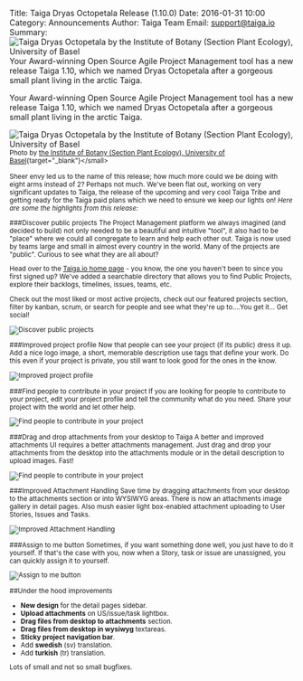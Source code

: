 Title: Taiga Dryas Octopetala Release (1.10.0)
Date: 2016-01-31 10:00
Category: Announcements
Author: Taiga Team
Email: support@taiga.io
Summary: ![Taiga Dryas Octopetala by the Institute of Botany (Section Plant Ecology), University of Basel]({filename}/images/2016-01-31_changelog1100/dryas.jpg) Your Award-winning Open Source Agile Project Management tool has a new release Taiga 1.10, which we named Dryas Octopetala after a gorgeous small plant living in the arctic Taiga.

Your Award-winning Open Source Agile Project Management tool has a new release Taiga 1.10, which we named Dryas Octopetala after a gorgeous small plant living in the arctic Taiga.

![Taiga Dryas Octopetala by the Institute of Botany (Section Plant Ecology), University of Basel]({filename}/images/2016-01-31_changelog1100/dryas.jpg)
<small>Photo by [the Institute of Botany (Section Plant Ecology), University of Basel](http://alpandino.org/es/course/18/18h.htm"){target="_blank"}</small>

Sheer envy led us to the name of this release; how much more could we be doing with eight arms instead of 2? Perhaps not much. We've been flat out, working on very significant updates to Taiga, the release of the upcoming and very cool Taiga Tribe and getting ready for the Taiga paid plans which we need to ensure we keep our lights on! *Here are some the highlights from this release:*

###Discover public projects
The Project Management platform we always imagined (and decided to build) not only needed to be a beautiful and intuitive "tool", it also had to be "place" where we could all congregate to learn and help each other out. Taiga is now used by teams large and small in almost every country in the world. Many of the projects are "public". Curious to see what they are all about?

Head over to the [Taiga.io home page](http://taiga.io) - you know, the one you haven't been to since you first signed up? We've added a searchable directory that allows you to find Public Projects, explore their backlogs, timelines, issues, teams, etc.

Check out the most liked or most active projects, check out our featured projects section, filter by kanban, scrum, or search for people and see what they're up to....You get it... Get social!

![Discover public projects]({filename}/images/2016-01-31_changelog1100/discover.jpg)

###Improved project profile
Now that people can see your project (if its public) dress it up. Add a nice logo image, a short, memorable description use tags that define your work. Do this even if your project is private, you still want to look good for the ones in the know.

![Improved project profile]({filename}/images/2016-01-31_changelog1100/project.jpg)

###Find people to contribute in your project
If you are looking for people to contribute to your project, edit your project profile and tell the community what do you need. Share your project with the world and let other help.

![Find people to contribute in your project]({filename}/images/2016-01-31_changelog1100/contribute.jpg)

###Drag and drop attachments from your desktop to Taiga
A better and improved attachments UI requires a better attachments management. Just drag and drop your attachments from the desktop into the attachments module or in the detail description to upload images. Fast!

![Find people to contribute in your project]({filename}/images/2016-01-31_changelog1100/attachments.jpg)

###Improved Attachment Handling
Save time by dragging attachments from your desktop to the attachments section or into WYSIWYG areas. There is now an attachments image gallery in detail pages. Also mush easier light box-enabled attachment uploading to User Stories, Issues and Tasks.

![Improved Attachment Handling]({filename}/images/2016-01-31_changelog1100/gallery.jpg)

###Assign to me button
Sometimes, if you want something done well, you just have to do it yourself. If that's the case with you, now when a Story, task or issue are unassigned, you can quickly assign it to yourself.

![Assign to me button]({filename}/images/2016-01-31_changelog1100/assign.jpg)

##Under the hood improvements

- **New design** for the detail pages sidebar.
- **Upload attachments** on US/issue/task lightbox.
- **Drag files from desktop to attachments** section.
- **Drag files from desktop in wysiwyg** textareas.
- **Sticky project navigation bar**.
- Add **swedish** (sv) translation.
- Add **turkish** (tr) translation.

Lots of small and not so small bugfixes.

